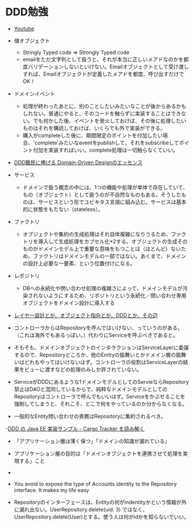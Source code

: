 # DDD勉強

- [Youtube](https://www.youtube.com/watch?v=1OgvUIsv96o)
- 値オブジェクト
	- Stringly Typed code => Strongly Typed code
	- emailをただ文字列として扱うと、それが本当に正しいメアドなのかを都度バリデーションしないといけない。Emailオブジェクトとして受け渡しすれば、Emailオブジェクトが定義したメアドを都度、呼び出すだけでOK！

	
- ドメインイベント
	- 処理が終わったあとに、別のことしたいみたいなことが後からあるかもしれない。普通にやると、そのコードを触らずに実装することはできない。でも何かした後、イベントを発火しておけば、その後に処理したいものはそれを購読しておけば、いくらでも外で実装ができる。
	- 購入がcompleteした後に、期間限定のポイントを付加したい場合、'complete'みたいなeventをpublishして、それをsubscribeしてポイント付加を実装すればいい。complete処理は一切触らなくていい。

- [DDD難民に捧げる Domain-Driven Designのエッセンス](https://www.ogis-ri.co.jp/otc/hiroba/technical/DDDEssence/chap2.html)
- サービス
	- ドメインで扱う概念の中には、1つの機能や処理が単体で存在していて、もの（オブジェクト）として扱うのが不自然なものもある。そうしたものは、サービスという形でユビキタス言語に組み込む。サービスは基本的に状態をもたない（stateless）。
- ファクトリ
	- オブジェクトや集約の生成処理はそれ自体複雑になりうるため、ファクトリを導入して生成処理をカプセル化*2する。オブジェクトの生成そのものがドメインモデル上で重要な意味をもつことは（ほとんど）ないため、ファクトリはドメインモデルの一部ではない。あくまで、ドメインの設計上必要な一要素、という位置付けになる。
- レポジトリ
	- DBへの永続化や問い合わせ処理の複雑さによって、ドメインモデルが汚染されないようにするため、リポジトリという永続化／問い合わせ専用オブジェクトをドメイン設計に導入する

- [レイヤー設計とか、オブジェクト指向とか、DDDとか、その辺](http://mattun.hatenablog.com/entry/2014/07/19/135320)
- コントローラからはRepositoryを呼んではいけない、っていうのがある。（これは海外でもあるっぽい。）代わりにServiceを呼ぶべきであると。
- そもそも、ドメインオブジェクトのインタラクションはServiceLayerに委譲するので、Repositoryどころか、他のEntityの振舞いとかドメイン層の振舞いはどれもやってはいけないはず。コントローラの役割はServiceLayerの結果をビューに渡すなどの処理のみしか許されていない。
- ServiceがDDDにあるような1ドメインモデルとしてのServieならRepository禁止はDAOと混同しているからで、純粋なドメインモデルとしてのRepositoryはコントローラで呼んでもいいはず。Serviceをかぶせることを強制してしまうと、それこそ、どこで何をやっているのか分からなくなる。
- 一般的なEntity問い合わせの責務はRepositoryに集約されるべき。

-[DDD の Java EE 実装サンプル - Cargo Tracker を読み解く](http://qiita.com/opengl-8080/items/4f8938c65d8a2b7e50d0)
- 「アプリケーション層は薄く保つ」「ドメインの知識が漏れている」
- アプリケーション層の目的は「ドメインオブジェクトを連携させて処理を実現する」こと

- [](https://thinkinginobjects.com/2012/08/26/dont-use-dao-use-repository/)
-  You avoid to expose the type of Accounts identity to the Repository interface. It makes my life easy
-  Repositoryのインターフェースは、Entityの何がindentityかという情報が外に漏れ出ない。UserRepository.delete(uid: 3) ではなく、UserRepository.delete(User)とする。使う人は何がidかを知らないでいい。